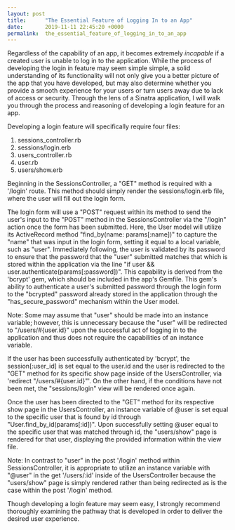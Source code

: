 ```yaml
---
layout: post
title:      "The Essential Feature of Logging In to an App"
date:       2019-11-11 22:45:20 +0000
permalink:  the_essential_feature_of_logging_in_to_an_app
---
```



Regardless of the capability of an app, it becomes extremely *incapable* if a  created user is unable to log in to the application. While the process of developing the login in feature may seem simple simple, a solid understanding of its functionality will not only give you a better picture of the app that you have developed, but may also determine whether you provide a smooth experience for your users or turn users away due to lack of access or security. Through the lens of a Sinatra application, I will walk you through the process and reasoning of developing a login feature for an app.

Developing a login feature will specifically require four files:
1. sessions_controller.rb
2. sessions/login.erb
3. users_controller.rb
4. user.rb
4. users/show.erb

Beginning in the SessionsController, a "GET" method is required with a '/login' route. This method should simply render the sessions/login.erb file, where the user will fill out the login form.

The login form will use a "POST" request within its method to send the user's input to the "POST" method in the SessionsController via the "/login" action once the form has been submitted. Here, the User model will utilize its ActiveRecord method "find_by(name: params[:name])" to capture the "name" that was input in the login form, setting it equal to a local variable, such as "user". Immediately following, the user is validated by its password to ensure that the password that the "user" submitted matches that which is stored within the application via the line "if user && user.authenticate(params[:password])". This capability is derived from the 'bcrypt' gem, which should be included in the app's Gemfile. This gem's ability to authenticate a user's submitted password through the login form to the "bcrypted" password already stored in the application through the "has_secure_password" mechanism within the User model.

Note: Some may assume that "user" should be made into an instance variable; however, this is unnecessary because the "user" will be redirected to "/users/#{user.id}" upon the successful act of logging in to the application and thus does not require the capabilities of an instance variable.

If the user has been successfully authenticated by 'bcrypt', the session[:user_id] is set equal to the user.id and the user is redirected to the "GET" method for its specific show page inside of the UsersController, via 'redirect "/users/#{user.id}"'. On the other hand, if the conditions have not been met, the "sessions/login" view will be rendered once again.

Once the user has been directed to the "GET" method for its respective show page in the UsersController, an instance variable of @user is set equal to the specific user that is found by id through "User.find_by_id(params[:id])". Upon successfully setting @user equal to the specific user that was matched through id, the "users/show" page is rendered for that user, displaying the provided information within the view file.

Note: In contrast to "user" in the post '/login' method within SessionsController, it is appropriate to utilize an instance variable with "@user" in the get '/users/:id' inside of the UsersController because the "users/show" page is simply rendered rather than being redirected as is the case within the post '/login' method.

Though developing a login feature may seem easy, I strongly recommend thoroughly examining the pathway that is developed in order to deliver the desired user experience.




